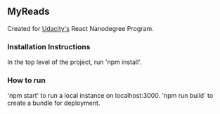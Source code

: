 ## MyReads
Created for [Udacity's](https://www.udacity.com) React Nanodegree Program.

### Installation Instructions
In the top level of the project, run 'npm install'.

### How to run
'npm start' to run a local instance on localhost:3000.
'npm run build' to create a bundle for deployment.
